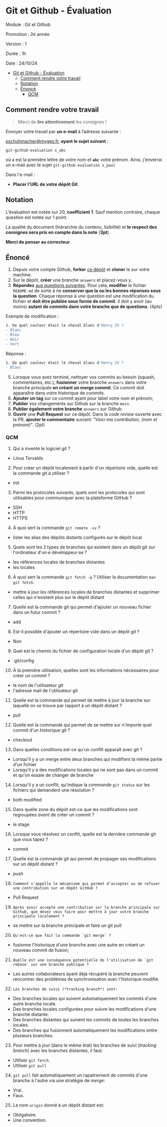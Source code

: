 # Git et Github - Évaluation

Module : Git et Github

Promotion : 2è année

Version : 1

Durée : 1h

Date : 24/10/24

- [Git et Github - Évaluation](#git-et-github---évaluation)
  - [Comment rendre votre travail](#comment-rendre-votre-travail)
  - [Notation](#notation)
  - [Énoncé](#énoncé)
    - [QCM](#qcm)


## Comment rendre votre travail

> Merci de **lire attentivement** les consignes !

Envoyer votre travail par **un e-mail** à l’adresse suivante :  

<a href="mailto:pschuhmacher@myges.fr?subject=git-github-evaluation x_abc">pschuhmacher@myges.fr</a>, **ayant le sujet suivant** : 

`git-github-evaluation x_abc` 

où **`x`** est la première lettre de votre nom et **`abc`** votre prénom. Ainsi, j'enverrai un e-mail avec le sujet `git-github-evaluation s_paul`

Dans l'e-mail :

- **Placer l'URL de votre dépôt Git**.


## Notation

L'évaluation est notée sur 20, **coefficient 1**. Sauf mention contraire, chaque question est notée sur 1 point.

La qualité du document (hiérarchie du contenu, lisibilité) et **le respect des consignes sera pris en compte dans la note** (**3pt**). 

**Merci de penser au correcteur**.

<!-- ## Consignes

- Étant donné le caractère fondamental des notions vues dans ce module, **l'usage d'IA générative, comme chatGPT ou CoPilot, est interdite** ! **Toute dérogation à cette règle entraînera une note de 0**;
- Vous pouvez consulter vos notes de cours. -->

## Énoncé

1. Depuis votre compte Github, **forker** [ce dépôt](https://github.com/paul-schuhm/git-github-exam) et **cloner** le sur votre machine.
2. Sur le dépôt, **créer** une branche `answers` et placez-vous y.
3. **Répondez** [aux questions suivantes](#qcm). Pour cela, **modifier** le fichier `README.md` de sorte à ne **conserver que la ou les bonnes réponses sous la question**. Chaque réponse à une question est une modification du fichier et **doit être publiée sous forme de commit**. Il doit y avoir (au moins) **autant de commits dans votre branche que de questions**. (4pts)

Exemple de modification :
~~~bash
1. De quel couleur était le cheval blanc d'Henry IV ?
- Blanc
- Bleu
- Noir
- Vert
~~~

Réponse :
~~~bash
1. De quel couleur était le cheval blanc d'Henry IV ?
- Blanc
~~~

5. Lorsque vous avez terminé, nettoyer vos commits au besoin (squash, commentaires, etc.), **fusionner** votre branche `answers` dans votre branche principale **en créant un merge commit**. Ce commit doit apparaître dans votre historique de commits.
6. **Ajouter un tag** sur ce commit ayant pour label votre nom et prénom;
7. **Publier** vos changements sur Github sur la branche `main`.
8. **Publier également votre branche** `answers` sur Github.
9.  **Ouvrir** une **Pull Request** sur ce dépôt. Dans la *code review* ouverte avec la PR, **ajouter le commentaire** suivant: *"Voici ma contribution, (nom et prénom)"*. (2pt)

### QCM

1. Qui a inventé le logiciel git ?
- Linus Torvalds


2. Pour créer un dépôt localement à partir d'un répertoire vide, quelle est la commande git à utiliser ?
 - init

3. Parmi les protocoles suivants, quels sont les protocoles qui sont utilisables pour communiquer avec la plateforme GitHub ?
 - SSH
 - HTTP
 - HTTPS

4. À quoi sert la commande `git remote -vv` ?
 - lister les alias des dépôts distants configurés sur le dépôt local

5. Quels sont les 2 types de branches qui existent dans un dépôt git *sur* l'ordinateur d'un·e développeur·se ?
 - les références locales de branches distantes
 - les locales

6. À quoi sert la commande `git fetch -p` ? Utiliser la documentation `man git fetch`.
 - mettre à jour les références locales de branches distantes et supprimer celles qui n'existent plus sur le dépôt distant
 
7. Quelle est la commande git qui permet d'ajouter un nouveau fichier dans un futur commit ?
 - add


8. Est-il possible d'ajouter un répertoire vide dans un dépôt git ?
 - Non

9. Quel est le chemin du fichier de configuration locale d'un dépôt git ?
 - .git/config

10.  À la première utilisation, quelles sont les informations nécessaires pour créer un commit ?
 - le nom de l'utilisateur git
 - l'adresse mail de l'utilisateur git
  
11. Quelle est la commande qui permet de mettre à jour la branche sur laquelle on se trouve par rapport à un dépôt distant ? 
 - pull

12. Quelle est la commande qui permet de se mettre sur n'importe quel commit d'un historique git ? 
 - checkout

13. Dans quelles conditions est-ce qu'un conflit apparaît avec git ? 
- Lorsqu'il y a un merge entre deux branches qui modifient la même partie d'un fichier
- Lorsqu'il y a des modifications locales qui ne sont pas dans un commit et qu'on essaie de changer de branche

14. Lorsqu'il y a un conflit, qu'indique la commande `git status` sur les fichiers qui demandent une résolution ? 
 - both modified
  
15. Dans quelle zone du dépôt est-ce que les modifications sont regroupées *avant* de créer un commit ? 
 - le stage

16.   Lorsque vous résolvez un conflit, quelle est la dernière commande git que vous tapez ? 
 - commit

17.   Quelle est la commande git qui permet de propager ses modifications sur un dépôt distant ? 
- push

18.     Comment s'appelle le mécanisme qui permet d'accepter ou de refuser une contribution sur un dépôt GitHub ? 
 - Pull Request


19.     Après avoir accepté une contribution sur la branche principale sur Github, que devez vous faire pour mettre à jour votre branche principale localement ? 
 - se mettre sur la branche principale et faire un git pull

20.     Qu'est-ce que fait la commande `git merge` ?
 -  fusionne l'historique d'une branche avec une autre en créant un nouveau commit de fusion;


21.     Quelle est une conséquence potentielle de l'utilisation de `git rebase` sur une branche publique ?
 - Les autres collaborateurs ayant déjà récupéré la branche peuvent rencontrer des problèmes de synchronisation avec l'historique modifié.


22.     Les branches de suivi (*tracking branch*) sont:

 - Des branches locales qui suivent automatiquement les commits d'une autre branche locale.
 - Des branches locales configurées pour suivre les modifications d'une branche distante.
 - Des branches distantes qui suivent les commits de toutes les branches locales.
 - Des branches qui fusionnent automatiquement les modifications entre plusieurs branches.  

23. Pour mettre à jour (dans le même état) les branches de suivi (*tracking branch*) avec les branches distantes, il faut:

  - Utiliser `git fetch`.
  - Utiliser `git pull`

24. `git pull` fait automatiquement un rapatriement de commits d'une branche à l'autre via une stratégie de *merge*: 

 - Vrai.
 - Faux.

25. Le nom `origin` donné à un dépôt distant est:
  
 - Obligatoire.
 - Une convention.